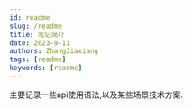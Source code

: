 ```yaml
---
id: readme
slug: /readme
title: 笔记简介
date: 2023-9-11
authors: ZhangJiaxiang
tags: [readme]
keywords: [readme]
---
```

主要记录一些api使用语法,以及某些场景技术方案.
